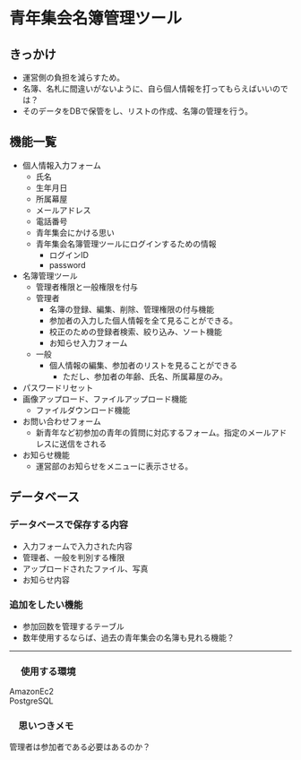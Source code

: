 # 青年集会名簿管理ツール

## きっかけ

- 運営側の負担を減らすため。  
- 名簿、名札に間違いがないように、自ら個人情報を打ってもらえばいいのでは？  
- そのデータをDBで保管をし、リストの作成、名簿の管理を行う。  

## 機能一覧

- 個人情報入力フォーム
  - 氏名
  - 生年月日
  - 所属幕屋
  - メールアドレス
  - 電話番号
  - 青年集会にかける思い
  - 青年集会名簿管理ツールにログインするための情報
    - ログインID
    - password
- 名簿管理ツール
  - 管理者権限と一般権限を付与
  - 管理者
    - 名簿の登録、編集、削除、管理権限の付与機能
    - 参加者の入力した個人情報を全て見ることができる。
    - 校正のための登録者検索、絞り込み、ソート機能
    - お知らせ入力フォーム
  - 一般
    - 個人情報の編集、参加者のリストを見ることができる
      - ただし、参加者の年齢、氏名、所属幕屋のみ。
- パスワードリセット
- 画像アップロード、ファイルアップロード機能
  - ファイルダウンロード機能
- お問い合わせフォーム
  - 新青年など初参加の青年の質問に対応するフォーム。指定のメールアドレスに送信をされる
- お知らせ機能
  - 運営部のお知らせをメニューに表示させる。

## データベース

### データベースで保存する内容

- 入力フォームで入力された内容
- 管理者、一般を判別する権限
- アップロードされたファイル、写真
- お知らせ内容

### 追加をしたい機能

- 参加回数を管理するテーブル
- 数年使用するならば、過去の青年集会の名簿も見れる機能？

******

### 　 使用する環境

AmazonEc2  
PostgreSQL  

### 　思いつきメモ

管理者は参加者である必要はあるのか？  
